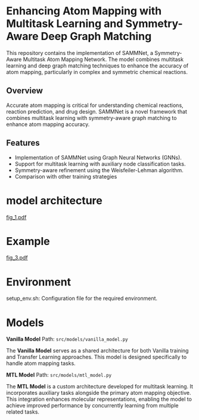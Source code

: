 # Enhancing Atom Mapping with Multitask Learning and Symmetry-Aware Deep Graph Matching

This repository contains the implementation of SAMMNet, a Symmetry-Aware Multitask Atom Mapping Network. The model combines multitask learning and deep graph matching techniques to enhance the accuracy of atom mapping, particularly in complex and symmetric chemical reactions. 
  

## Overview

Accurate atom mapping is critical for understanding chemical reactions, reaction prediction, and drug design. SAMMNet is a novel framework that combines multitask learning with symmetry-aware graph matching to enhance atom mapping accuracy.

## Features
- Implementation of SAMMNet using Graph Neural Networks (GNNs).
- Support for multitask learning with auxiliary node classification tasks.
- Symmetry-aware refinement using the Weisfeiler-Lehman algorithm.
- Comparison with other training strategies

# model architecture 

[fig_1.pdf](https://github.com/user-attachments/files/18189251/fig_1.pdf)



# Example
[fig_3.pdf](https://github.com/user-attachments/files/18189255/fig_3.pdf)



# Environment
setup_env.sh: Configuration file for the required environment.
# Models

**Vanilla Model** 
Path: `src/models/vanilla_model.py`

The **Vanilla Model** serves as a shared architecture for both Vanilla training and Transfer Learning approaches. This model is designed specifically to handle atom mapping tasks.

**MTL Model** 
Path: `src/models/mtl_model.py`

The **MTL Model** is a custom architecture developed for multitask learning. It incorporates auxiliary tasks alongside the primary atom mapping objective. This integration enhances molecular representations, enabling the model to achieve improved performance by concurrently learning from multiple related tasks.



